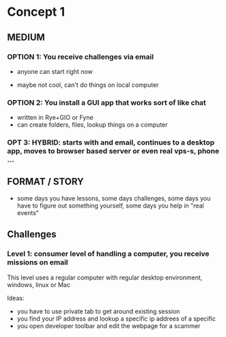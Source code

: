 # Concept 1

## MEDIUM

### OPTION 1: You receive challenges via email

+ anyone can start right now
- maybe not cool, can't do things on local computer

### OPTION 2: You install a GUI app that works sort of like chat

+ written in Rye+GIO or Fyne
+ can create folders, files, lookup things on a computer

### OPT 3: HYBRID: starts with and email, continues to a desktop app, moves to browser based server or even real vps-s, phone ...

## FORMAT / STORY

- some days you have lessons, some days challenges, some days you have to figure out something yourself, some days you help in "real events"

## Challenges 

### Level 1: consumer level of handling a computer, you receive missions on email

This level uses a regular computer with regular desktop environment, windows, linux or Mac

Ideas:

* you have to use private tab to get around existing session
* you find your IP address and lookup a specific ip addrees of a specific 
* you open developer toolbar and edit the webpage for a scammer
